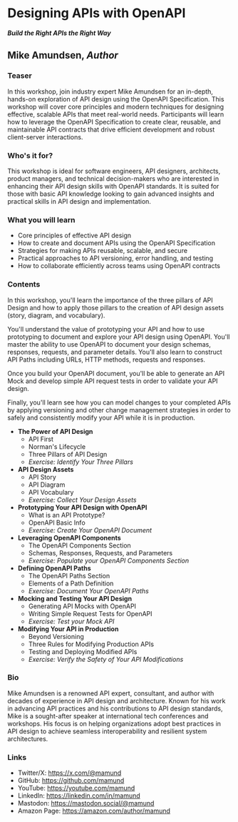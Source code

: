 <!--

 ** Schedule: 
 ** 10-12 (units 1, 2, 3)
 ** 1pm-2.45pm (units 4, 5)
 ** 3.15pm-5pm (units 6, 7, 8)
 
-->
# Designing APIs with OpenAPI
_**Build the Right APIs the Right Way**_

## Mike Amundsen, *Author*

### Teaser

In this workshop, join industry expert Mike Amundsen for an in-depth, hands-on exploration of API design using the OpenAPI Specification. This workshop will cover core principles and modern techniques for designing effective, scalable APIs that meet real-world needs. Participants will learn how to leverage the OpenAPI Specification to create clear, reusable, and maintainable API contracts that drive efficient development and robust client-server interactions.

### Who's it for?

This workshop is ideal for software engineers, API designers, architects, product managers, and technical decision-makers who are interested in enhancing their API design skills with OpenAPI standards. It is suited for those with basic API knowledge looking to gain advanced insights and practical skills in API design and implementation.

### What you will learn

 * Core principles of effective API design
 * How to create and document APIs using the OpenAPI Specification
 * Strategies for making APIs reusable, scalable, and secure
 * Practical approaches to API versioning, error handling, and testing
 * How to collaborate efficiently across teams using OpenAPI contracts

### Contents

In this workshop, you'll learn the importance of the three pillars of API Design and how to apply those pillars to the creation of API design assets (story, diagram, and vocabulary). 

You'll understand the value of prototyping your API and how to use prototyping to document and explore your API design using OpenAPI.  You'll master the ability to use OpenAPI to document your design schemas, responses, requests, and parameter details. You'll also learn to construct API Paths including URLs, HTTP methods, requests and responses. 

Once you build your OpenAPI document, you'll be able to generate an API Mock and develop simple API request tests in order to validate your API design. 

Finally, you'll learn see how you can model changes to your completed APIs by applying versioning and other change management strategies in order to safely and consistently modify your API while it is in production.

 * **The Power of API Design**
   * API First
   * Norman's Lifecycle
   * Three Pillars of API Design
   * _Exercise: Identify Your Three Pillars_
 * **API Design Assets**
   * API Story
   * API Diagram
   * API Vocabulary
   * _Exercise: Collect Your Design Assets_ 
 * **Prototyping Your API Design with OpenAPI**
   * What is an API Prototype?
   * OpenAPI Basic Info
   * _Exercise: Create Your OpenAPI Document_
 * **Leveraging OpenAPI Components**
   * The OpenAPI Components Section
   * Schemas, Responses, Requests, and Parameters
   * _Exercise: Populate your OpenAPI Components Section_
 * **Defining OpenAPI Paths**
   * The OpenAPI Paths Section
   * Elements of a Path Definition
   * _Exercise: Document Your OpenAPI Paths_
 * **Mocking and Testing Your API Design**
   * Generating API Mocks with OpenAPI
   * Writing Simple Request Tests for OpenAPI
   * _Exercise: Test your Mock API_
 * **Modifying Your API in Production**
   * Beyond Versioning
   * Three Rules for Modifying Production APIs
   * Testing and Deploying Modified APIs
   * _Exercise: Verify the Safety of Your API Modifications_
<!--
 * **8. Workshop Review**    
   * Power of Design
   * API Design Assets
   * Prototyping Your API Design
   * Leveraging OpenAPI Components
   * Defining OpenAPI Paths
   * Mocking and Testing Your API Design
   * Versioning Your Production API
-->   
### Bio

Mike Amundsen is a renowned API expert, consultant, and author with decades of experience in API design and architecture. Known for his work in advancing API practices and his contributions to API design standards, Mike is a sought-after speaker at international tech conferences and workshops. His focus is on helping organizations adopt best practices in API design to achieve seamless interoperability and resilient system architectures.

### Links

 * Twitter/X: https://x.com/@mamund
 * GitHub: https://github.com/mamund
 * YouTube: https://youtube.com/mamund
 * LinkedIn: https://linkedin.com/in/mamund
 * Mastodon: https://mastodon.social/@mamund
 * Amazon Page: https://amazon.com/author/mamund
 


